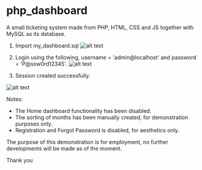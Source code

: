 # php_dashboard
A small ticketing system made from PHP, HTML, CSS and JS together with MySQL as its database.

1. Import my_dashboard.sql
![alt text](https://i.imgur.com/HIPsaYg.png)

2. Login using the following, username = 'admin@localhost' and password = 'P@ssw0rd12345'.
![alt text](https://i.imgur.com/LaKgepo.png)

3. Session created successfully.

![alt text](https://i.imgur.com/kGY9l50.png)

Notes:
* The Home dashboard functionality has been disabled.
* The sorting of months has been manually created, for demonstration purposes only.
* Registration and Forgot Password is disabled, for aesthetics only.

The purpose of this demonstration is for employment, no further developments will be made as of the moment.

Thank you
